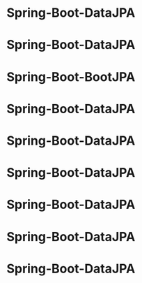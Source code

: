 # Spring-Boot-DataJPA
# Spring-Boot-DataJPA
# Spring-Boot-BootJPA
# Spring-Boot-DataJPA
# Spring-Boot-DataJPA
# Spring-Boot-DataJPA
# Spring-Boot-DataJPA
# Spring-Boot-DataJPA
# Spring-Boot-DataJPA
